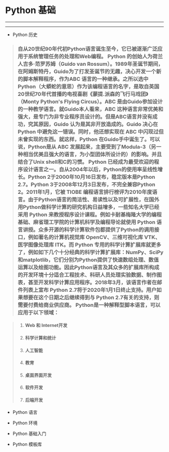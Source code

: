 # Python 基础 #
----
----
- Python 历史 
> ### 自从20世纪90年代初Python语言诞生至今，它已被逐渐广泛应用于系统管理任务的处理和Web编程。 Python 的创始人为荷兰人吉多·范罗苏姆（Guido van Rossum）。1989年圣诞节期间，在阿姆斯特丹，Guido为了打发圣诞节的无趣，决心开发一个新的脚本解释程序，作为ABC 语言的一种继承。之所以选中Python（大蟒蛇的意思）作为该编程语言的名字，是取自英国20世纪70年代首播的电视喜剧《蒙提.派森的飞行马戏团》（Monty Python's Flying Circus）。**ABC** 是由Guido参加设计的一种教学语言。就Guido本人看来，**ABC** 这种语言非常优美和强大，是专门为非专业程序员设计的。但是ABC语言并没有成功，究其原因，Guido 认为是其非开放造成的。Guido 决心在Python 中避免这一错误。同时，他还想实现在 **ABC** 中闪现过但未曾实现的东西。就这样，Python 在Guido手中诞生了。可以说，Python是从 **ABC** 发展起来，主要受到了Modula-3（另一种相当优美且强大的语言，为小型团体所设计的）的影响。并且结合了Unix shell和C的习惯。 Python 已经成为最受欢迎的程序设计语言之一。自从2004年以后，Python的使用率呈线性增长。Python 2于2000年10月16日发布，稳定版本是Python 2.7。Python 3于2008年12月3日发布，不完全兼容Python 2。2011年1月，它被 TIOBE 编程语言排行榜评为2010年度语言。由于Python语言的简洁性、易读性以及可扩展性，在国外用Python做科学计算的研究机构日益增多，一些知名大学已经采用 Python 来教授程序设计课程。例如卡耐基梅隆大学的编程基础、麻省理工学院的计算机科学及编程导论就使用 Python 语言讲授。众多开源的科学计算软件包都提供了Python的调用接口，例如著名的计算机视觉库 OpenCV、三维可视化库 VTK、医学图像处理库 ITK。而 Python 专用的科学计算扩展库就更多了，例如如下几个十分经典的科学计算扩展库：NumPy、SciPy和matplotlib，它们分别为Python提供了快速数组处理、数值运算以及绘图功能。因此Python语言及其众多的扩展库所构成的开发环境十分适合工程技术、科研人员处理实验数据、制作图表，甚至开发科学计算应用程序。2018年3月，该语言作者在邮件列表上宣布 Python 2.7将于2020年1月1日终止支持。用户如果想要在这个日期之后继续得到与 Python 2.7有关的支持，则需要付费给商业供应商。 Python是一种解释型脚本语言，可以应用于以下领域：  ###
 

> 
> 1. #### Web 和 Internet开发 ####
> 1. #### 科学计算和统计 ####
> 1. #### 人工智能 ####
> 1. #### 教育 ####
> 1. #### 桌面界面开发 ####
> 1. #### 软件开发 ####
> 1. #### 后端开发 ####

- Python 语言



- Python 环境



- Python 基础入门



- Python 模板库